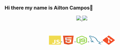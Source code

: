 ### Hi there my name is Ailton Campos👋



<div align="center">
  <a href="https://github.com/10Santana">
  <img height="150em" src="https://github-readme-stats.vercel.app/api?username=10Santana&show_icons=true&theme=dark&include_all_commits=true&count_private=true"/>
  <img height="150em" src="https://github-readme-stats.vercel.app/api/top-langs/?username=10Santana&layout=compact&langs_count=7&theme=dark"/>
</div>
  
  ##
  <div style="display: inline_block" align = "center"><br>
   <img align="center" alt="Santana-Js" height="30" width="40" src="https://raw.githubusercontent.com/devicons/devicon/master/icons/javascript/javascript-plain.svg">
   <img align="center" alt="Santana-HTML" height="30" width="40" src="https://raw.githubusercontent.com/devicons/devicon/master/icons/html5/html5-original.svg">
   <img align="center" alt="Santana-HTML" height="30" width="40" src="https://raw.githubusercontent.com/devicons/devicon/master/icons/nodejs/nodejs-original.svg"> 
    
   <img align="center" alt="Santana-M" height="30" width="40" src="https://raw.githubusercontent.com/devicons/devicon/master/icons/mysql/mysql-plain.svg">
   <img align="center" alt="Santana-G" height="30" width="40" src="https://raw.githubusercontent.com/devicons/devicon/master/icons/git/git-plain.svg">
  </div>
  
  ##







<!--
**10Santana/10Santana** is a ✨ _special_ ✨ repository because its `README.md` (this file) appears on your GitHub profile.

Here are some ideas to get you started:

- 🔭 I’m currently working on ...
- 🌱 I’m currently learning ...
- 👯 I’m looking to collaborate on ...
- 🤔 I’m looking for help with ...
- 💬 Ask me about ...
- 📫 How to reach me: ...
- 😄 Pronouns: ...
- ⚡ Fun fact: ...
-->
